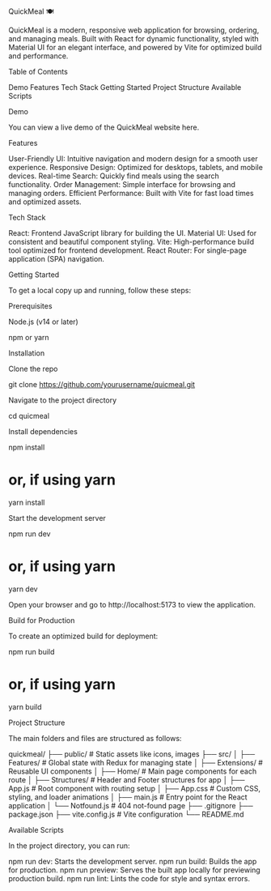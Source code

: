 QuickMeal 🍽️

QuickMeal is a modern, responsive web application for browsing, ordering, and managing meals. Built with React for dynamic functionality, styled with Material UI for an elegant interface, and powered by Vite for optimized build and performance.

Table of Contents

Demo
Features
Tech Stack
Getting Started
Project Structure
Available Scripts

Demo

You can view a live demo of the QuickMeal website here.

Features

User-Friendly UI: Intuitive navigation and modern design for a smooth user experience.
Responsive Design: Optimized for desktops, tablets, and mobile devices.
Real-time Search: Quickly find meals using the search functionality.
Order Management: Simple interface for browsing and managing orders.
Efficient Performance: Built with Vite for fast load times and optimized assets.

Tech Stack

React: Frontend JavaScript library for building the UI.
Material UI: Used for consistent and beautiful component styling.
Vite: High-performance build tool optimized for frontend development.
React Router: For single-page application (SPA) navigation.

Getting Started

To get a local copy up and running, follow these steps:

Prerequisites

Node.js (v14 or later)

npm or yarn

Installation

Clone the repo

git clone https://github.com/yourusername/quicmeal.git

Navigate to the project directory

cd quicmeal

Install dependencies

npm install

# or, if using yarn

yarn install

Start the development server

npm run dev

# or, if using yarn

yarn dev

Open your browser and go to http://localhost:5173 to view the application.

Build for Production

To create an optimized build for deployment:

npm run build

# or, if using yarn

yarn build

Project Structure

The main folders and files are structured as follows:

quickmeal/
├── public/              # Static assets like icons, images
├── src/
│   ├── Features/        # Global state with Redux for managing state
│   ├── Extensions/      # Reusable UI components
│   ├── Home/            # Main page components for each route
│   ├── Structures/      # Header and Footer structures for app
│   ├── App.js           # Root component with routing setup
│   ├── App.css          # Custom CSS, styling, and loader animations
│   ├── main.js          # Entry point for the React application
│   └── Notfound.js      # 404 not-found page
├── .gitignore
├── package.json
├── vite.config.js       # Vite configuration
└── README.md


Available Scripts

In the project directory, you can run:

npm run dev: Starts the development server.
npm run build: Builds the app for production.
npm run preview: Serves the built app locally for previewing production build.
npm run lint: Lints the code for style and syntax errors.
